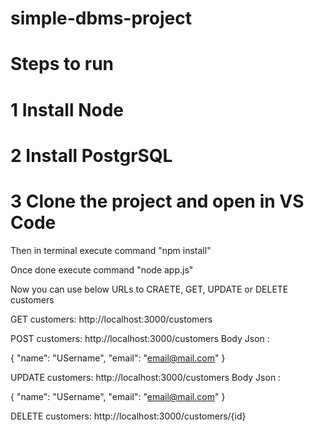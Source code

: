 # simple-dbms-project

# Steps to run

# 1 Install Node 
# 2 Install PostgrSQL

# 3 Clone the project and open in VS Code
Then in terminal execute command "npm install"

Once done execute command "node app.js"

Now you can use below URLs to CRAETE, GET, UPDATE or DELETE customers

GET customers:   http://localhost:3000/customers

POST customers:   http://localhost:3000/customers 
Body Json : 

{
  "name": "USername",
  "email": "email@mail.com"
}

UPDATE customers:   http://localhost:3000/customers 
Body Json : 

{
  "name": "USername",
  "email": "email@mail.com"
}

DELETE customers:   http://localhost:3000/customers/{id} 
